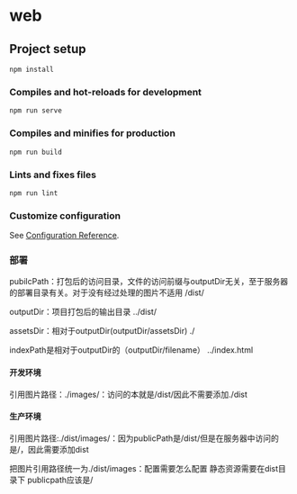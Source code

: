 # web

## Project setup
```
npm install
```

### Compiles and hot-reloads for development
```
npm run serve
```

### Compiles and minifies for production
```
npm run build
```

### Lints and fixes files
```
npm run lint
```

### Customize configuration
See [Configuration Reference](https://cli.vuejs.org/config/).

### 部署

pubilcPath：打包后的访问目录，文件的访问前缀与outputDir无关，至于服务器的部署目录有关。对于没有经过处理的图片不适用  /dist/

outputDir：项目打包后的输出目录 ../dist/

assetsDir：相对于outputDir(outputDir/assetsDir) ./

indexPath是相对于outputDir的（outputDir/filename） ../index.html

#### 开发环境

引用图片路径：./images/：访问的本就是/dist/因此不需要添加./dist

#### 生产环境

引用图片路径:./dist/images/：因为publicPath是/dist/但是在服务器中访问的是/，因此需要添加dist


把图片引用路径统一为./dist/images：配置需要怎么配置
静态资源需要在dist目录下
publicpath应该是/
